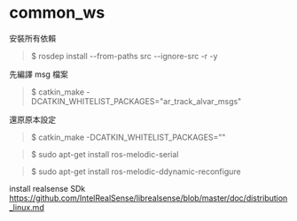 # common_ws

安裝所有依賴
> $ rosdep install --from-paths src --ignore-src -r -y

先編譯 msg 檔案
> $ catkin_make -DCATKIN_WHITELIST_PACKAGES="ar_track_alvar_msgs"

還原原本設定
> $ catkin_make -DCATKIN_WHITELIST_PACKAGES=""


> $ sudo apt-get install ros-melodic-serial


> $ sudo apt-get install ros-melodic-ddynamic-reconfigure


install realsense SDk
https://github.com/IntelRealSense/librealsense/blob/master/doc/distribution_linux.md
